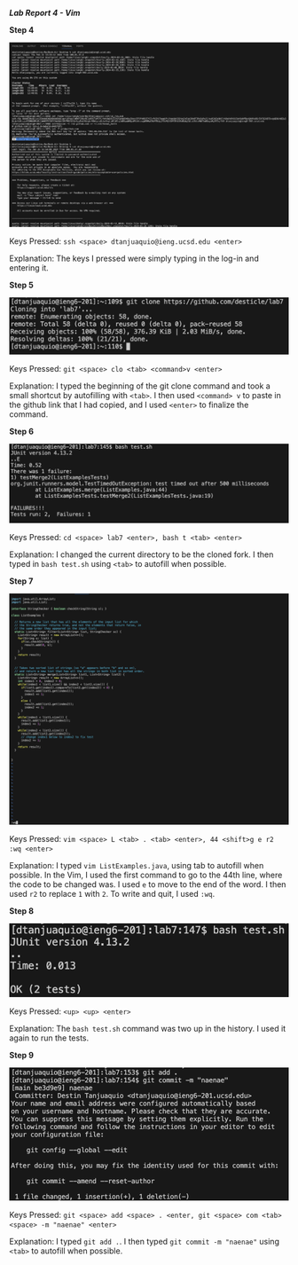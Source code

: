 ***Lab Report 4 - Vim***

**Step 4**

![Image](ss7.png)

Keys Pressed: `ssh <space> dtanjuaquio@ieng.ucsd.edu <enter>`

Explanation: The keys I pressed were simply typing in the log-in and entering it.

**Step 5**

![Image](ss8.png)

Keys Pressed: `git <space> clo <tab> <command>v <enter>`

Explanation: I typed the beginning of the git clone command and took a small shortcut by autofilling with `<tab>`. I then used `<command> v` to paste in the github link that I had copied, and I used `<enter>` to finalize the command.

**Step 6**

![Image](ss9.png)

Keys Pressed: `cd <space> lab7 <enter>, bash t <tab> <enter>`

Explanation: I changed the current directory to be the cloned fork. I then typed in `bash test.sh` using `<tab>` to autofill when possible.

**Step 7**

![Image](ss10.png)

Keys Pressed: `vim <space> L <tab> . <tab> <enter>, 44 <shift>g e r2 :wq <enter>`

Explanation: I typed `vim ListExamples.java`, using tab to autofill when possible. In the Vim, I used the first command to go to the 44th line, where the code to be changed was. I used `e` to move to the end of the word. I then used `r2` to replace `1` with `2`. To write and quit, I used `:wq`.

**Step 8**

![Image](ss11.png)

Keys Pressed: `<up> <up> <enter>`

Explanation: The `bash test.sh` command was two up in the history. I used it again to run the tests.

**Step 9**

![Image](ss12.png)

Keys Pressed: `git <space> add <space> . <enter, git <space> com <tab> <space> -m "naenae" <enter>`

Explanation: I typed `git add .`. I then typed `git commit -m "naenae"` using `<tab>` to autofill when possible. 



